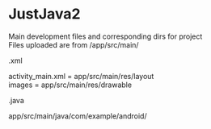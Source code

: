 # JustJava2  

Main development files and corresponding dirs for project  
Files uploaded are from /app/src/main/

.xml  

activity_main.xml = app/src/main/res/layout  
images = app/src/main/res/drawable  

.java   

app/src/main/java/com/example/android/   

